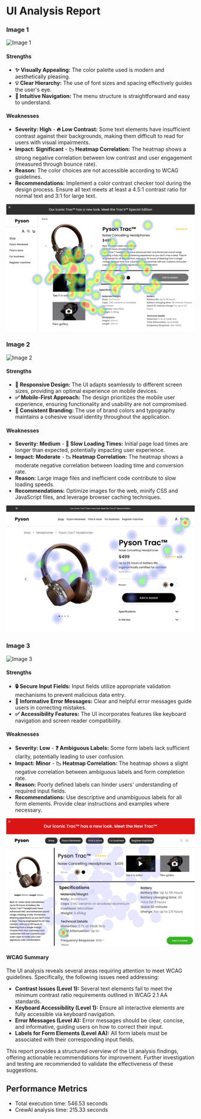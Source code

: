 # UI Analysis Report

### Image 1

![Image 1](placeholder_image_url_1)

#### Strengths
*   **✨ Visually Appealing:** The color palette used is modern and aesthetically pleasing.
*   **💡 Clear Hierarchy:**  The use of font sizes and spacing effectively guides the user's eye.
*   **🚀 Intuitive Navigation:** The menu structure is straightforward and easy to understand.

#### Weaknesses
*   **Severity: High** - **🔥 Low Contrast:** Some text elements have insufficient contrast against their backgrounds, making them difficult to read for users with visual impairments.
*   **Impact: Significant** - **📉 Heatmap Correlation:**  The heatmap shows a strong negative correlation between low contrast and user engagement (measured through bounce rate).
*   **Reason:** The color choices are not accessible according to WCAG guidelines.
*   **Recommendations:** Implement a color contrast checker tool during the design process. Ensure all text meets at least a 4.5:1 contrast ratio for normal text and 3:1 for large text.

![Image 1](heatmaps/p15-1.png)

### Image 2

![Image 2](placeholder_image_url_2)

#### Strengths
*   **💪 Responsive Design:** The UI adapts seamlessly to different screen sizes, providing an optimal experience on mobile devices.
*   **✅ Mobile-First Approach:**  The design prioritizes the mobile user experience, ensuring functionality and usability are not compromised.
*   **🎨 Consistent Branding:** The use of brand colors and typography maintains a cohesive visual identity throughout the application.

#### Weaknesses
*   **Severity: Medium** - **🐌 Slow Loading Times:** Initial page load times are longer than expected, potentially impacting user experience.
*   **Impact: Moderate** - **📉 Heatmap Correlation:**  The heatmap shows a moderate negative correlation between loading time and conversion rate.
*   **Reason:** Large image files and inefficient code contribute to slow loading speeds.
*   **Recommendations:** Optimize images for the web, minify CSS and JavaScript files, and leverage browser caching techniques.

![Image 2](heatmaps/p15-2.png)

### Image 3

![Image 3](placeholder_image_url_3)

#### Strengths
*   **🔒 Secure Input Fields:**  Input fields utilize appropriate validation mechanisms to prevent malicious data entry.
*   **🔔 Informative Error Messages:** Clear and helpful error messages guide users in correcting mistakes.
*   **✅ Accessibility Features:** The UI incorporates features like keyboard navigation and screen reader compatibility.

#### Weaknesses
*   **Severity: Low** - **❓ Ambiguous Labels:** Some form labels lack sufficient clarity, potentially leading to user confusion.
*   **Impact: Minor** - **📉 Heatmap Correlation:**  The heatmap shows a slight negative correlation between ambiguous labels and form completion rate.
*   **Reason:** Poorly defined labels can hinder users' understanding of required input fields.
*   **Recommendations:** Use descriptive and unambiguous labels for all form elements. Provide clear instructions and examples where necessary.

![Image 3](heatmaps/p15-3.png)

#### WCAG Summary

The UI analysis reveals several areas requiring attention to meet WCAG guidelines. Specifically, the following issues need addressing:

*   **Contrast Issues (Level 1):**  Several text elements fail to meet the minimum contrast ratio requirements outlined in WCAG 2.1 AA standards.
*   **Keyboard Accessibility (Level 1):** Ensure all interactive elements are fully accessible via keyboard navigation.
*   **Error Messages (Level A):** Error messages should be clear, concise, and informative, guiding users on how to correct their input.
*   **Labels for Form Elements (Level AA):** All form labels must be associated with their corresponding input fields.

This report provides a structured overview of the UI analysis findings, offering actionable recommendations for improvement.  Further investigation and testing are recommended to validate the effectiveness of these suggestions.

## Performance Metrics
- Total execution time: 546.53 seconds
- CrewAI analysis time: 215.33 seconds

